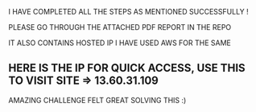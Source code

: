 I HAVE COMPLETED ALL THE STEPS AS MENTIONED SUCCESSFULLY !

PLEASE GO THROUGH THE ATTACHED PDF REPORT IN THE REPO

IT ALSO CONTAINS HOSTED IP 
I HAVE USED AWS FOR THE SAME


 <h2>HERE IS THE IP FOR QUICK ACCESS, USE THIS TO VISIT SITE =>  13.60.31.109 </h2>
  

  
AMAZING CHALLENGE FELT GREAT SOLVING THIS :)
